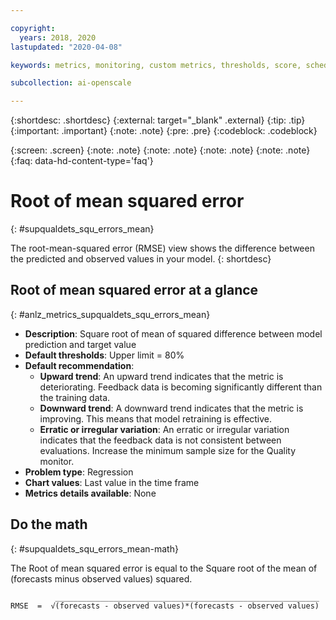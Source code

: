 ```yaml
---

copyright:
  years: 2018, 2020
lastupdated: "2020-04-08"

keywords: metrics, monitoring, custom metrics, thresholds, score, schedule, recommendation

subcollection: ai-openscale

---
```


{:shortdesc: .shortdesc}
{:external: target="_blank" .external}
{:tip: .tip}
{:important: .important}
{:note: .note}
{:pre: .pre}
{:codeblock: .codeblock}

{:screen: .screen}
{:note: .note}
{:note: .note}
{:note: .note}
{:note: .note}
{:faq: data-hd-content-type='faq'}

# Root of mean squared error
{: #supqualdets_squ_errors_mean}

The root-mean-squared error (RMSE) view shows the difference between the predicted and observed values in your model.
{: shortdesc}

## Root of mean squared error at a glance
{: #anlz_metrics_supqualdets_squ_errors_mean}

- **Description**: Square root of mean of squared difference between model prediction and target value
- **Default thresholds**: Upper limit = 80%
- **Default recommendation**:
   - **Upward trend**: An upward trend indicates that the metric is deteriorating. Feedback data is becoming significantly different than the training data.
   - **Downward trend**: A downward trend indicates that the metric is improving. This means that model retraining is effective.
   - **Erratic or irregular variation**: An erratic or irregular variation indicates that the feedback data is not consistent between evaluations. Increase the minimum sample size for the Quality monitor.
- **Problem type**: Regression
- **Chart values**: Last value in the time frame
- **Metrics details available**: None


## Do the math
{: #supqualdets_squ_errors_mean-math}

The Root of mean squared error is equal to the Square root of the mean of (forecasts minus observed values) squared.

```
          ___________________________________________________________
RMSE  =  √(forecasts - observed values)*(forecasts - observed values)
```